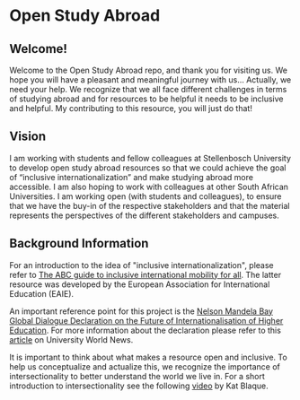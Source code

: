 # Open Study Abroad

## Welcome! 
Welcome to the Open Study Abroad repo, and thank you for visiting us. We hope you will have a pleasant and meaningful journey with us... Actually, we need your help. We recognize that we all face different challenges in terms of studying abroad and for resources to be helpful it needs to be inclusive and helpful. My contributing to this resource, you will just do that! 

## Vision
I am working with students and fellow colleagues at Stellenbosch University to develop open study abroad resources so that we could achieve the goal of “inclusive internationalization” and make studying abroad more accessible.   I am also hoping to work with colleagues at other South African Universities. 
I am working open (with students and colleagues), to ensure that we have the buy-in of the respective stakeholders and that the material represents the perspectives of the different stakeholders and campuses.  

## Background Information
For an introduction to the idea of "inclusive internationalization", please refer to [The ABC guide to inclusive international mobility for all](https://www.eaie.org/our-resources/library/publication/Tools-Templates/abc-guide-inclusive-international-mobility.html). The latter resource was developed by the European Association for International Education (EAIE). 

An important reference point for this project is the [Nelson Mandela Bay Global Dialogue Declaration on the Future of Internationalisation of Higher Education](https://www.eaie.org/community/projects-advocacy/global-dialogue-declaration.html). For more information about the declaration please refer to this [article](https://www.universityworldnews.com/post.php?story=20140118132339578)  on University World News. 

It is important to think about what makes a resource open and inclusive. To help us conceptualize and actualize this, we recognize the importance of intersectionality to better understand the world we live in. For a short introduction to intersectionality see the following [video](https://www.youtube.com/watch?v=lEeP_3vmdBY) by Kat Blaque.  

